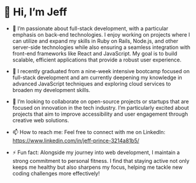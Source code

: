 # 👋 Hi, I’m Jeff

- 👀 I’m passionate about full-stack development, with a particular emphasis on back-end technologies. I enjoy working on projects where I can utilize and expand my skills in Ruby on Rails, Node.js, and other server-side technologies while also ensuring a seamless integration with front-end frameworks like React and JavaScript. My goal is to build scalable, efficient applications that provide a robust user experience.

- 🌱 I recently graduated from a nine-week intensive bootcamp focused on full-stack development and am currently deepening my knowledge in advanced JavaScript techniques and exploring cloud services to broaden my development skills.

- 💞️ I’m looking to collaborate on open-source projects or startups that are focused on innovation in the tech industry. I’m particularly excited about projects that aim to improve accessibility and user engagement through creative web solutions.

- 📫 How to reach me: Feel free to connect with me on LinkedIn: https://www.linkedin.com/in/jeff-prince-3214a81b5/

- ⚡ Fun fact: Alongside my journey into web development, I maintain a strong commitment to personal fitness. I find that staying active not only keeps me healthy but also sharpens my focus, helping me tackle new coding challenges more effectively!
